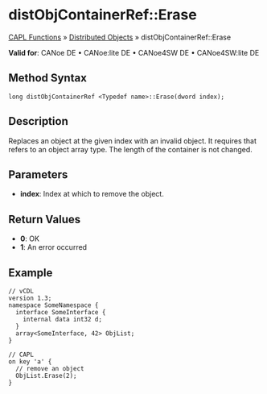 # distObjContainerRef::Erase

[CAPL Functions](../../CAPLfunctions.md) » [Distributed Objects](../CAPLfunctionsDOOverview.md) » distObjContainerRef::Erase

**Valid for**: CANoe DE • CANoe:lite DE • CANoe4SW DE • CANoe4SW:lite DE

## Method Syntax

```plaintext
long distObjContainerRef <Typedef name>::Erase(dword index);
```

## Description

Replaces an object at the given index with an invalid object. It requires that **<Typedef name>** refers to an object array type. The length of the container is not changed.

## Parameters

- **index**: Index at which to remove the object.

## Return Values

- **0**: OK
- **1**: An error occurred

## Example

```plaintext
// vCDL
version 1.3;
namespace SomeNamespace {
  interface SomeInterface {
    internal data int32 d;
  }
  array<SomeInterface, 42> ObjList;
}

// CAPL
on key 'a' {
  // remove an object
  ObjList.Erase(2);
}
```
